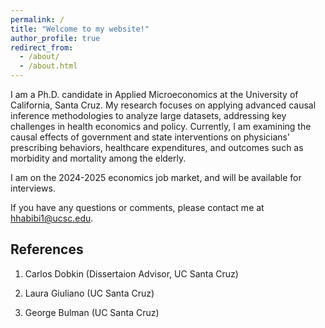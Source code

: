 ```yaml
---
permalink: /
title: "Welcome to my website!"
author_profile: true
redirect_from: 
  - /about/
  - /about.html
---
```




I am a Ph.D. candidate in Applied Microeconomics at the University of California, Santa Cruz. My research focuses on applying advanced causal inference methodologies to analyze large datasets, addressing key challenges in health economics and policy. Currently, I am examining the causal effects of government and state interventions on physicians' prescribing behaviors, healthcare expenditures, and outcomes such as morbidity and mortality among the elderly.

I am on the 2024-2025 economics job market, and will be available for interviews.

If you have any questions or comments, please contact me at [hhabibi1@ucsc.edu](mailto:hhabibi1@ucsc.edu).



## References

1. Carlos Dobkin (Dissertaion Advisor, UC Santa Cruz)

2. Laura Giuliano (UC Santa Cruz)

3. George Bulman (UC Santa Cruz)
